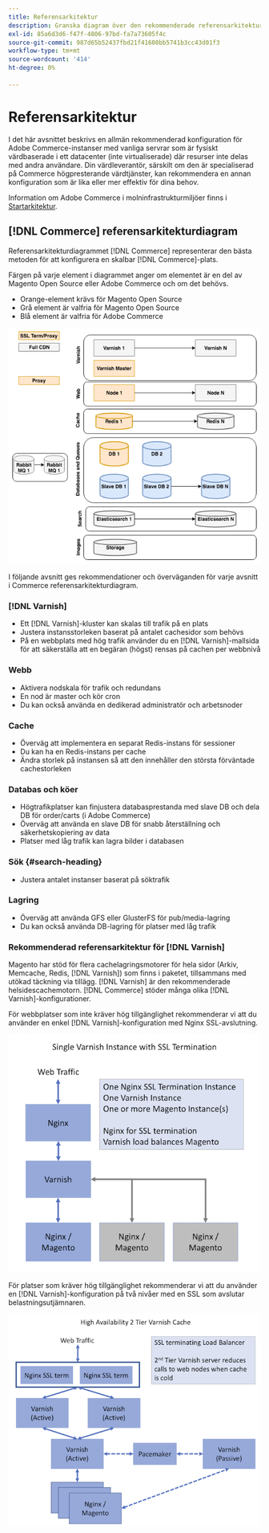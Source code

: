 ```yaml
---
title: Referensarkitektur
description: Granska diagram över den rekommenderade referensarkitekturen för Adobe Commerce-distributioner.
exl-id: 85a6d3d6-f47f-4806-97bd-fa7a73605f4c
source-git-commit: 987d65b52437fbd21f41600bb5741b3cc43d01f3
workflow-type: tm+mt
source-wordcount: '414'
ht-degree: 0%

---
```


# Referensarkitektur

I det här avsnittet beskrivs en allmän rekommenderad konfiguration för Adobe Commerce-instanser med vanliga servrar som är fysiskt värdbaserade i ett datacenter (inte virtualiserade) där resurser inte delas med andra användare. Din värdleverantör, särskilt om den är specialiserad på Commerce högpresterande värdtjänster, kan rekommendera en annan konfiguration som är lika eller mer effektiv för dina behov.

Information om Adobe Commerce i molninfrastrukturmiljöer finns i [Startarkitektur](https://experienceleague.adobe.com/en/docs/commerce-cloud-service/user-guide/architecture/starter-architecture).

## [!DNL Commerce] referensarkitekturdiagram

Referensarkitekturdiagrammet [!DNL Commerce] representerar den bästa metoden för att konfigurera en skalbar [!DNL Commerce]-plats.

Färgen på varje element i diagrammet anger om elementet är en del av Magento Open Source eller Adobe Commerce och om det behövs.

* Orange-element krävs för Magento Open Source
* Grå element är valfria för Magento Open Source
* Blå element är valfria för Adobe Commerce

![Commerce referensarkitekturdiagram](../assets/performance/images/ref-architecture-2.3.png)

I följande avsnitt ges rekommendationer och överväganden för varje avsnitt i Commerce referensarkitekturdiagram.

### [!DNL Varnish]

* Ett [!DNL Varnish]-kluster kan skalas till trafik på en plats
* Justera instansstorleken baserat på antalet cachesidor som behövs
* På en webbplats med hög trafik använder du en [!DNL Varnish]-mallsida för att säkerställa att en begäran (högst) rensas på cachen per webbnivå

### Webb

* Aktivera nodskala för trafik och redundans
* En nod är master och kör cron
* Du kan också använda en dedikerad administratör och arbetsnoder

### Cache

* Överväg att implementera en separat Redis-instans för sessioner
* Du kan ha en Redis-instans per cache
* Ändra storlek på instansen så att den innehåller den största förväntade cachestorleken

### Databas och köer

* Högtrafikplatser kan finjustera databasprestanda med slave DB och dela DB för order/carts (i Adobe Commerce)
* Överväg att använda en slave DB för snabb återställning och säkerhetskopiering av data
* Platser med låg trafik kan lagra bilder i databasen

### Sök {#search-heading}

* Justera antalet instanser baserat på söktrafik

### Lagring

* Överväg att använda GFS eller GlusterFS för pub/media-lagring
* Du kan också använda DB-lagring för platser med låg trafik

### Rekommenderad referensarkitektur för [!DNL Varnish]

Magento har stöd för flera cachelagringsmotorer för hela sidor (Arkiv, Memcache, Redis, [!DNL Varnish]) som finns i paketet, tillsammans med utökad täckning via tillägg. [!DNL Varnish] är den rekommenderade helsidescachemotorn.  [!DNL Commerce] stöder många olika [!DNL Varnish]-konfigurationer.

För webbplatser som inte kräver hög tillgänglighet rekommenderar vi att du använder en enkel [!DNL Varnish]-konfiguration med Nginx SSL-avslutning.

![Enkel [!DNL Varnish] konfiguration med SSL-avslutning](../assets/performance/images/single-varnish-with-ssl-termination.png)

För platser som kräver hög tillgänglighet rekommenderar vi att du använder en [!DNL Varnish]-konfiguration på två nivåer med en SSL som avslutar belastningsutjämnaren.

![Konfiguration med hög tillgänglighet på två nivåer [!DNL Varnish] med SSL som avslutar belastningsutjämnaren](../assets/performance/images/ha-2-tier-varnish-with-ssl-term-load-balancer.png)
